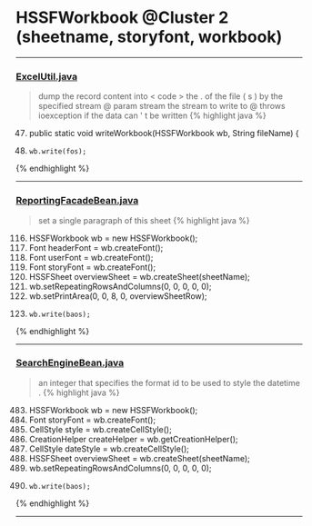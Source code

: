 # HSSFWorkbook @Cluster 2 (sheetname, storyfont, workbook)

***

### [ExcelUtil.java](https://searchcode.com/codesearch/view/73315299/)
> dump the record content into < code > the . of the file ( s ) by the specified stream @ param stream the stream to write to @ throws ioexception if the data can ' t be written 
{% highlight java %}
47. public static void writeWorkbook(HSSFWorkbook wb, String fileName) {
51.     wb.write(fos);
{% endhighlight %}

***

### [ReportingFacadeBean.java](https://searchcode.com/codesearch/view/39694396/)
> set a single paragraph of this sheet 
{% highlight java %}
116. HSSFWorkbook wb = new HSSFWorkbook();
121. Font headerFont = wb.createFont();
125. Font userFont = wb.createFont();
129. Font storyFont = wb.createFont();
140. HSSFSheet overviewSheet = wb.createSheet(sheetName);
234. wb.setRepeatingRowsAndColumns(0, 0, 0, 0, 0);
235. wb.setPrintArea(0, 0, 8, 0, overviewSheetRow);
247.     wb.write(baos);
{% endhighlight %}

***

### [SearchEngineBean.java](https://searchcode.com/codesearch/view/39694394/)
> an integer that specifies the format id to be used to style the datetime . 
{% highlight java %}
483. HSSFWorkbook wb = new HSSFWorkbook();
488. Font storyFont = wb.createFont();
493. CellStyle style = wb.createCellStyle();
504. CreationHelper createHelper = wb.getCreationHelper();
505. CellStyle dateStyle = wb.createCellStyle();
517. HSSFSheet overviewSheet = wb.createSheet(sheetName);
602. wb.setRepeatingRowsAndColumns(0, 0, 0, 0, 0);
608.     wb.write(baos);
{% endhighlight %}

***

